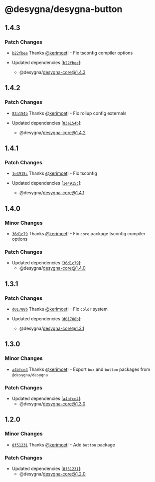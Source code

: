 # @desygna/desygna-button

## 1.4.3

### Patch Changes

- [`b22fbee`](https://github.com/desygna/desygna/commit/b22fbee8232d203d33fafa41362cc942f338dafb) Thanks [@kerimcet](https://github.com/kerimcet)! - Fix tsconfig compiler options

- Updated dependencies [[`b22fbee`](https://github.com/desygna/desygna/commit/b22fbee8232d203d33fafa41362cc942f338dafb)]:
  - @desygna/desygna-core@1.4.3

## 1.4.2

### Patch Changes

- [`83a154b`](https://github.com/desygna/desygna/commit/83a154b48dcb93754cbb0a60778a624760b82ba4) Thanks [@kerimcet](https://github.com/kerimcet)! - Fix rollup config externals

- Updated dependencies [[`83a154b`](https://github.com/desygna/desygna/commit/83a154b48dcb93754cbb0a60778a624760b82ba4)]:
  - @desygna/desygna-core@1.4.2

## 1.4.1

### Patch Changes

- [`1e4915c`](https://github.com/desygna/desygna/commit/1e4915c5bb1d5643178451a3a9b280728adb1a79) Thanks [@kerimcet](https://github.com/kerimcet)! - Fix tsconfig

- Updated dependencies [[`1e4915c`](https://github.com/desygna/desygna/commit/1e4915c5bb1d5643178451a3a9b280728adb1a79)]:
  - @desygna/desygna-core@1.4.1

## 1.4.0

### Minor Changes

- [`36d1c79`](https://github.com/desygna/desygna/commit/36d1c7959cb0173dd965c1ba9e2a7378c14873d1) Thanks [@kerimcet](https://github.com/kerimcet)! - Fix `core` package tsconfig compiler options

### Patch Changes

- Updated dependencies [[`36d1c79`](https://github.com/desygna/desygna/commit/36d1c7959cb0173dd965c1ba9e2a7378c14873d1)]:
  - @desygna/desygna-core@1.4.0

## 1.3.1

### Patch Changes

- [`d01788b`](https://github.com/desygna/desygna/commit/d01788bfffc66119e4b56dbcc37c100496f66387) Thanks [@kerimcet](https://github.com/kerimcet)! - Fix `color` system

- Updated dependencies [[`d01788b`](https://github.com/desygna/desygna/commit/d01788bfffc66119e4b56dbcc37c100496f66387)]:
  - @desygna/desygna-core@1.3.1

## 1.3.0

### Minor Changes

- [`a4bfce4`](https://github.com/desygna/desygna/commit/a4bfce44cc1a443441d7418409a471b464b1af58) Thanks [@kerimcet](https://github.com/kerimcet)! - Export `box` and `button` packages from `@desygna/desygna`

### Patch Changes

- Updated dependencies [[`a4bfce4`](https://github.com/desygna/desygna/commit/a4bfce44cc1a443441d7418409a471b464b1af58)]:
  - @desygna/desygna-core@1.3.0

## 1.2.0

### Minor Changes

- [`8f51231`](https://github.com/desygna/desygna/commit/8f512316dfd743cd81015b99762a013a001c02ce) Thanks [@kerimcet](https://github.com/kerimcet)! - Add `button` package

### Patch Changes

- Updated dependencies [[`8f51231`](https://github.com/desygna/desygna/commit/8f512316dfd743cd81015b99762a013a001c02ce)]:
  - @desygna/desygna-core@1.2.0
